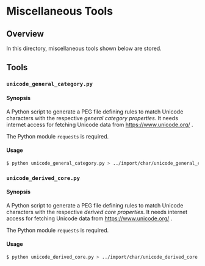 # Miscellaneous Tools

## Overview

In this directory, miscellaneous tools shown below are stored.

## Tools

### `unicode_general_category.py`

#### Synopsis

A Python script to generate a PEG file defining rules to match Unicode characters with the respective _general category properties_.
It needs internet access for fetching Unicode data from https://www.unicode.org/ .

The Python module `requests` is required.

#### Usage

~~~sh
$ python unicode_general_category.py > ../import/char/unicode_general_category.peg
~~~

### `unicode_derived_core.py`

#### Synopsis

A Python script to generate a PEG file defining rules to match Unicode characters with the respective _derived core properties_.
It needs internet access for fetching Unicode data from https://www.unicode.org/ .

The Python module `requests` is required.

#### Usage

~~~sh
$ python unicode_derived_core.py > ../import/char/unicode_derived_core.peg
~~~
